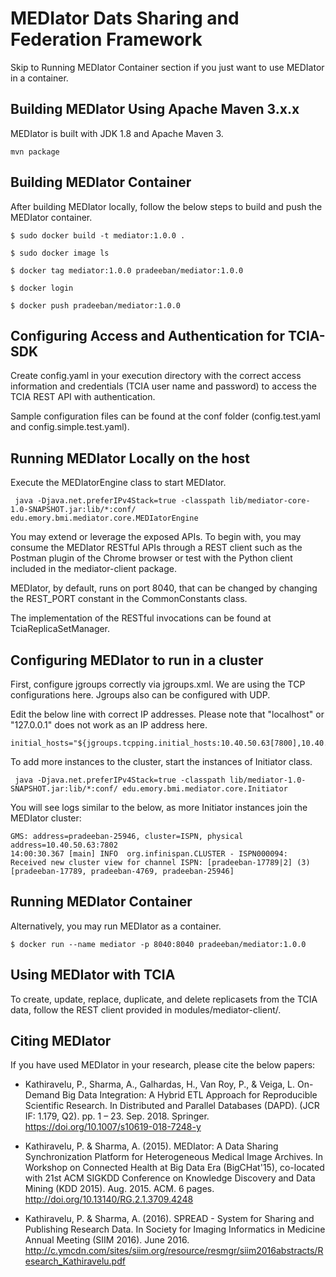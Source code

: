 # MEDIator Dats Sharing and Federation Framework

Skip to Running MEDIator Container section if you just want to use MEDIator in a container.

## Building MEDIator Using Apache Maven 3.x.x

MEDIator is built with JDK 1.8 and Apache Maven 3.

```
mvn package
```

## Building MEDIator Container

After building MEDIator locally, follow the below steps to build and push the MEDIator container.

```
$ sudo docker build -t mediator:1.0.0 .

$ sudo docker image ls

$ docker tag mediator:1.0.0 pradeeban/mediator:1.0.0

$ docker login

$ docker push pradeeban/mediator:1.0.0

```

## Configuring Access and Authentication for TCIA-SDK

Create config.yaml in your execution directory with the correct access information and credentials 
(TCIA user name and password) to access the TCIA REST API with authentication. 

Sample configuration files can be found at the conf folder (config.test.yaml and config.simple.test.yaml).


## Running MEDIator Locally on the host

Execute the MEDIatorEngine class to start MEDIator.

     java -Djava.net.preferIPv4Stack=true -classpath lib/mediator-core-1.0-SNAPSHOT.jar:lib/*:conf/ edu.emory.bmi.mediator.core.MEDIatorEngine

You may extend or leverage the exposed APIs. To begin with, you may consume the MEDIator RESTful APIs through a REST
client such as the Postman plugin of the Chrome browser or test with the Python client included in the mediator-client package.

MEDIator, by default, runs on port 8040, that can be changed by changing the REST_PORT constant in the CommonConstants class.

The implementation of the RESTful invocations can be found at TciaReplicaSetManager.



Configuring MEDIator to run in a cluster
---------
First, configure jgroups correctly via jgroups.xml. We are using the TCP configurations here. Jgroups also can be 
configured with UDP.

Edit the below line with correct IP addresses. Please note that "localhost" or "127.0.0.1" does not work as an IP address here.

	initial_hosts="${jgroups.tcpping.initial_hosts:10.40.50.63[7800],10.40.50.63[7801],10.40.50.63[7802],10.40.50.63[7803]}"


To add more instances to the cluster, start the instances of Initiator class.

     java -Djava.net.preferIPv4Stack=true -classpath lib/mediator-1.0-SNAPSHOT.jar:lib/*:conf/ edu.emory.bmi.mediator.core.Initiator 

You will see logs similar to the below, as more Initiator instances join the MEDIator cluster:

	GMS: address=pradeeban-25946, cluster=ISPN, physical address=10.40.50.63:7802
    14:00:30.367 [main] INFO  org.infinispan.CLUSTER - ISPN000094: Received new cluster view for channel ISPN: [pradeeban-17789|2] (3) [pradeeban-17789, pradeeban-4769, pradeeban-25946]


## Running MEDIator Container

Alternatively, you may run MEDIator as a container.

```
$ docker run --name mediator -p 8040:8040 pradeeban/mediator:1.0.0
```

## Using MEDIator with TCIA

To create, update, replace, duplicate, and delete replicasets from the TCIA data, follow the REST client provided in modules/mediator-client/.

## Citing MEDIator
If you have used MEDIator in your research, please cite the below papers:

* Kathiravelu, P., Sharma, A., Galhardas, H., Van Roy, P., & Veiga, L. On-Demand Big Data Integration: A Hybrid ETL 
Approach for Reproducible Scientific Research. In Distributed and Parallel Databases (DAPD). (JCR IF: 1.179, Q2). 
pp. 1 – 23. Sep. 2018. Springer. https://doi.org/10.1007/s10619-018-7248-y

* Kathiravelu, P. & Sharma, A. (2015). MEDIator: A Data Sharing Synchronization Platform for Heterogeneous Medical Image Archives.
In Workshop on Connected Health at Big Data Era (BigCHat'15), co-located with 21st ACM SIGKDD Conference on Knowledge Discovery and Data Mining (KDD 2015).
Aug. 2015. ACM. 6 pages. http://doi.org/10.13140/RG.2.1.3709.4248

* Kathiravelu, P. & Sharma, A. (2016). SPREAD - System for Sharing and Publishing Research Data. In Society for Imaging
Informatics in Medicine Annual Meeting (SIIM 2016). June 2016.
http://c.ymcdn.com/sites/siim.org/resource/resmgr/siim2016abstracts/Research_Kathiravelu.pdf

